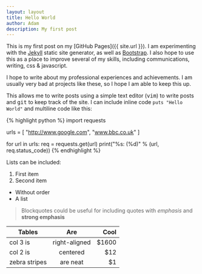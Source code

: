 ```yaml
---
layout: layout
title: Hello World
author: Adam
description: My first post
---
```


This is my first post on my [GitHub Pages]({{ site.url }}).
I am experimenting with the [Jekyll](http://jekyllrb.com/) static site generator, as well as [Bootstrap](http://getbootstrap.com/).
I also hope to use this as a place to improve several of my skills, including communications, writing, css & javascript.

I hope to write about my professional experiences and achievements.
I am usually very bad at projects like these, so I hope I am able to keep this up.

This allows me to write posts using a simple text editor (<kbd>vim</kbd>) to write posts and <kbd>git</kbd> to keep track of the site.
I can include inline code `puts "Hello World"` and multiline code like this:

{% highlight python %}
import requests

urls = [ "http://www.google.com", "www.bbc.co.uk" ]

for url in urls:
    req = requests.get(url)
    print("%s: (%d)" % (url, req.status_code))
{% endhighlight %}

Lists can be included:

 1. First item
 2. Second item

 * Without order
 * A list

> Blockquotes could be useful for including quotes with _emphasis_ and __strong emphasis__

| Tables        | Are           | Cool  |
| ------------- |:-------------:| -----:|
| col 3 is      | right-aligned | $1600 |
| col 2 is      | centered      |   $12 |
| zebra stripes | are neat      |    $1 |
